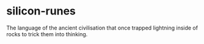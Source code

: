 # silicon-runes
The language of the ancient civilisation that once trapped lightning inside of rocks to trick them into thinking.
